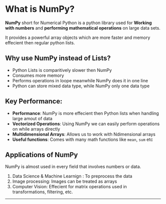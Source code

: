 # What is NumPy? 
**NumPy** short for Numerical Python is a python library 
used for **Working with numbers** and **performing mathematical operations** on large data sets.

It provides a powerful array objects which are more faster and memory effecient then regular python lists.

## Why use NumPy instead of Lists?
- Python Lists is comparitively slower then NumPy
- Consumes more memory
- Performs operations in loope meanwhile NumPy does it in one line
- Python can store mixed data type, while NumPy only one data type

## Key Performance: 

- **Performance**: NumPy is more effecient then Python lists when handling large amout of data
- **Vectorized Operations**: Using NumPy we can easily perform operations on while arrays directly
- **Multidimensional Arrays**: Allows us to work with Ndimensional arrays
- **Useful functions**: Comes with many math functions like `mean`, `sum` etc

## Applications of NumPy
NumPy is almost used in every field that involves numbers or data.
1. Data Science & Machine Learnign : To preprocess the data
2. Image processing: Images can be treated as arrays
3. Computer Vision: Effecient for matrix operations used in transformations, filtering, etc.

---
